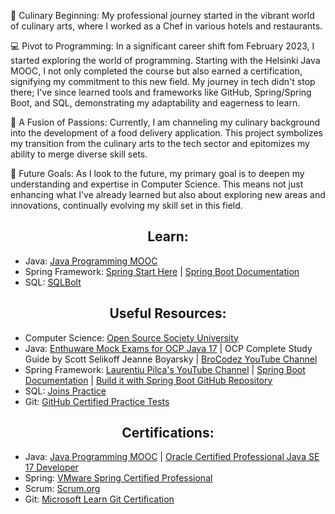 🍳 Culinary Beginning:
My professional journey started in the vibrant world of culinary arts, where I worked as a Chef in various hotels and restaurants. 

💻 Pivot to Programming:
In a significant career shift fom February 2023, I started exploring the world of programming. Starting with the Helsinki Java MOOC, I not only completed the course but also earned a certification, signifying my commitment to this new field. My journey in tech didn't stop there; I've since learned tools and frameworks like GitHub, Spring/Spring Boot, and SQL, demonstrating my adaptability and eagerness to learn.

🔗 A Fusion of Passions:
Currently, I am channeling my culinary background into the development of a food delivery application. This project symbolizes my transition from the culinary arts to the tech sector and epitomizes my ability to merge diverse skill sets.

🌟 Future Goals:
As I look to the future, my primary goal is to deepen my understanding and expertise in Computer Science. This means not just enhancing what I've already learned but also about exploring new areas and innovations, continually evolving my skill set in this field.





<div align="center">
  <h2>Learn:</h2>
</div>

- Java: [Java Programming MOOC](https://java-programming.mooc.fi/)
- Spring Framework: [Spring Start Here](https://www.manning.com/books/spring-start-here) | [Spring Boot Documentation](https://docs.spring.io/spring-boot/docs/current/reference/htmlsingle/#documentation)
- SQL: [SQLBolt](https://sqlbolt.com/)

<div align="center">
  <h2>Useful Resources:</h2>
</div>

- Computer Science: [Open Source Society University](https://github.com/ossu/computer-science#open-source-society-university)
- Java: [Enthuware Mock Exams for OCP Java 17](https://enthuware.com/java-certification-mock-exams/oracle-certified-professional/ocp-java-17-exam-1z0-829) | OCP Complete Study Guide by Scott Selikoff Jeanne Boyarsky | [BroCodez YouTube Channel](https://www.youtube.com/@BroCodez)
- Spring Framework: [Laurentiu Pilca's YouTube Channel](https://www.youtube.com/c/laurentiuspilca) | [Spring Boot Documentation](https://spring.io/projects/spring-boot) | [Build it with Spring Boot GitHub Repository](https://github.com/the-code-journal/build-it-with-spring-boot/tree/main/01-mvc-jpa-thymeleaf)
- SQL: [Joins Practice](https://joins.spathon.com/)
- Git: [GitHub Certified Practice Tests](https://ghcertified.com/practice_tests/)

<div align="center">
  <h2>Certifications:</h2>
</div>

- Java: [Java Programming MOOC](https://java-programming.mooc.fi/) | [Oracle Certified Professional Java SE 17 Developer](https://education.oracle.com/oracle-certified-professional-java-se-17-developer/trackp_OCPJSE17)
- Spring: [VMware Spring Certified Professional](https://www.vmware.com/learning/certification/spring-certified-pro.html)
- Scrum: [Scrum.org](https://www.scrum.org/)
- Git: [Microsoft Learn Git Certification](https://learn.microsoft.com/en-us/collections/o1njfe825p602p)

